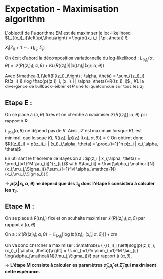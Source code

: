 # Expectation - Maximisation algorithm

L'objectif de l'algorithme EM est de maximiser le log-likelihood $L_{(x_i)_i}\left(\pi,\theta\right) = \log(p((x_i)_i | \pi, \theta)) $. 

$X_i | Z_{ij} = 1 \sim \mathcal{N}(\mu_j,\Sigma_j)$

On écrit d'abord la décomposition variationnelle du log-likelihood :
$L_{(x_i)_i}\left(\alpha,\theta\right) = \mathcal{L}\left(R((z_i)_i\right) ; \alpha, \theta) + KL\left(R((z_i)_i) || p((z_i)_i | (x_i)_i,\alpha, \theta) \right)$

Avec $\mathcal{L}\left(R((z_i)_i\right) ; \alpha, \theta) = \sum_{(z_i)_i} R((z_i)_i) \log \frac{p((z_i)_i, (x_i)_i | \alpha, \theta)}{R((z_i)_i}$ , $KL$ la divergence de kullback-leibler et $R$ une loi quelconque sur tous les $z_i$.

## Etape E :
On se place à $(\alpha,\theta)$ fixés et on cherche à maximiser $\mathcal{L}\left(R((z_i)_i\right) ; \alpha, \theta)$ par rapport à $R$.

$L_{(x_i)_i}\left(\alpha,\theta\right)$ ne dépend pas de $R$. Ainsi, $\mathcal{L}$ est maximum lorsque $KL$ est minimal, cad lorsque $KL\left(R((z_i)_i || p((z_i)_i | (x_i)_i,\alpha, \theta) \right) = 0$
On obtient donc : $R((z_i)_i) = p((z_i)_i | (x_i)_i,\alpha, \theta) = \prod_{i=1}^n p(z_i | x_i,\alpha, \theta)$

En utilisant le théorème de Bayes on a : $p(z_i | x_i,\alpha, \theta) = \prod_{j=1}^M \tau_{ij}^{z_{ij}}$ with $\tau_{ij} = \frac{\alpha_j \mathcal{N}(x_i;\mu_j,\Sigma_j)}{\sum_{l=1}^M \alpha_l\mathcal{N}(x_i;\mu_l,\Sigma_l)}$

$\rightarrow$ **$p(z_i | x_i,\alpha, \theta)$ ne dépend que des $\tau_{ij}$ donc l'étape E consistera à calculer les $\tau_{ij}$.**

## Etape M :
On se place à $R((z_i)_i)$ fixé et on souhaite maximiser $\mathcal{L}\left(R((z_i)_i\right) ; \alpha, \theta)$ par rapport à $(\alpha,\theta)$.

On a : $\mathcal{L}\left(R((z_i)_i\right) ; \alpha, \theta) = \mathbb{E}_{(z_i)_i}\left[\log(p((z_i)_i, (x_i)_i | \alpha, \theta))\right] + cte$

On va donc chercher à maximiser :
$\mathbb{E}_{(z_i)_i}\left[\log(p((z_i)_i, (x_i)_i | \alpha, \theta))\right] = \sum_{i=1}^n \sum_{j=1}^M \tau_{ij} \log(\alpha_j\mathcal{N}(\mu_j,\Sigma_j))$ par rapport à $(\alpha,\theta)$.

$\rightarrow$ **L'étape M consiste à calculer les paramètres $\hat{\alpha}_j$, $\hat{\mu}_j$ et $\hat{\Sigma}_j$ qui maximisent cette espérance.**
